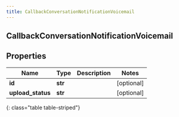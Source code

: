```yaml
---
title: CallbackConversationNotificationVoicemail
---
```

## CallbackConversationNotificationVoicemail

## Properties

|Name | Type | Description | Notes|
|------------ | ------------- | ------------- | -------------|
| **id** | **str** |  | [optional] |
| **upload_status** | **str** |  | [optional] |
{: class="table table-striped"}


